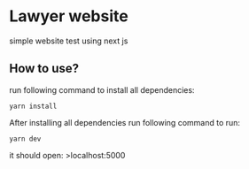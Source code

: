 # Lawyer website
simple website test using next js

## How to use?
run following command to install all dependencies:
```
yarn install
```
After installing all dependencies run following command to run:
```
yarn dev
```
it should open: >localhost:5000